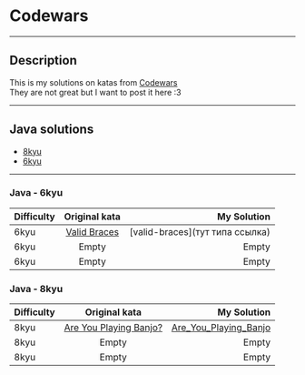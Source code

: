 # Codewars

---

## Description

This is my solutions on katas from [Codewars](https://www.codewars.com/ "Сайт Codewars|Site Codewars")  
They are not great but I want to post it here :3

---
## Java solutions

- [8kyu](#java---8kyu)
- [6kyu](#java---6kyu)

---

### Java - 6kyu

| Difficulty | Original kata                                                                  | My Solution                     |
| ---------- |:------------------------------------------------------------------------------:| -------------------------------:|
| 6kyu       | [Valid Braces](https://www.codewars.com/kata/5277c8a221e209d3f6000b56/java)    | [valid-braces](тут типа ссылка) |
| 6kyu       | Empty                                                                          | Empty                           |
| 6kyu       | Empty                                                                          | Empty                           |

### Java - 8kyu

| Difficulty | Original kata                                                                  | My Solution                     |
| ---------- |:------------------------------------------------------------------------------:| -------------------------------:|
| 8kyu       | [Are You Playing Banjo?](https://www.codewars.com/kata/53af2b8861023f1d88000832) | [Are_You_Playing_Banjo](https://github.com/Faleay/Codewars/blob/main/Java/8kyu/Are_You_Playing_Banjo/Solution.java) |
| 8kyu       | Empty                                                                          | Empty                           |
| 8kyu       | Empty                                                                          | Empty                           |
